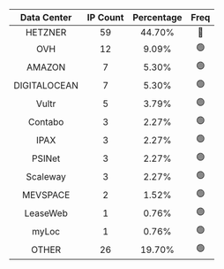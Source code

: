 | Data Center | IP Count | Percentage | Freq |
|:------------:|:--------:|:-----------:|:-----:|
| HETZNER | 59 | 44.70% | 🔴 |
| OVH | 12 | 9.09% | 🟢 |
| AMAZON | 7 | 5.30% | 🟢 |
| DIGITALOCEAN | 7 | 5.30% | 🟢 |
| Vultr | 5 | 3.79% | 🟢 |
| Contabo | 3 | 2.27% | 🟢 |
| IPAX | 3 | 2.27% | 🟢 |
| PSINet | 3 | 2.27% | 🟢 |
| Scaleway | 3 | 2.27% | 🟢 |
| MEVSPACE | 2 | 1.52% | 🟢 |
| LeaseWeb | 1 | 0.76% | 🟢 |
| myLoc | 1 | 0.76% | 🟢 |
| OTHER | 26 | 19.70% | 🟢 |
